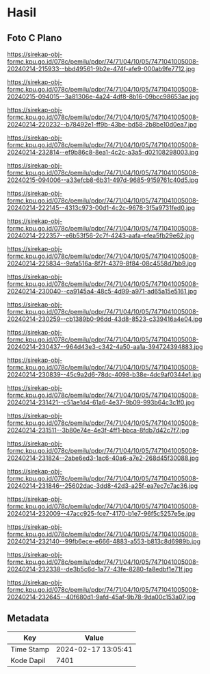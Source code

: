 # Hasil

## Foto C Plano

https://sirekap-obj-formc.kpu.go.id/078c/pemilu/pdpr/74/71/04/10/05/7471041005008-20240214-215933--bbd49561-9b2e-474f-afe9-000ab9fe7712.jpg

https://sirekap-obj-formc.kpu.go.id/078c/pemilu/pdpr/74/71/04/10/05/7471041005008-20240215-094015--3a81306e-4a24-4df8-8b16-09bcc98653ae.jpg

https://sirekap-obj-formc.kpu.go.id/078c/pemilu/pdpr/74/71/04/10/05/7471041005008-20240214-220232--b78492e1-ff9b-43be-bd58-2b8be10d0ea7.jpg

https://sirekap-obj-formc.kpu.go.id/078c/pemilu/pdpr/74/71/04/10/05/7471041005008-20240214-232814--ef9b86c8-8ea1-4c2c-a3a5-d02108298003.jpg

https://sirekap-obj-formc.kpu.go.id/078c/pemilu/pdpr/74/71/04/10/05/7471041005008-20240215-094006--a33efcb8-6b31-497d-9685-9159761c40d5.jpg

https://sirekap-obj-formc.kpu.go.id/078c/pemilu/pdpr/74/71/04/10/05/7471041005008-20240214-222145--4313c973-00d1-4c2c-9678-3f5a9731fed0.jpg

https://sirekap-obj-formc.kpu.go.id/078c/pemilu/pdpr/74/71/04/10/05/7471041005008-20240214-222357--e6b53f56-2c7f-4243-aafa-efea5fb29e62.jpg

https://sirekap-obj-formc.kpu.go.id/078c/pemilu/pdpr/74/71/04/10/05/7471041005008-20240214-225834--9afa516a-8f7f-4379-8f84-08c4558d7bb9.jpg

https://sirekap-obj-formc.kpu.go.id/078c/pemilu/pdpr/74/71/04/10/05/7471041005008-20240214-230040--ca9145a4-48c5-4d99-a971-ad65a15e5161.jpg

https://sirekap-obj-formc.kpu.go.id/078c/pemilu/pdpr/74/71/04/10/05/7471041005008-20240214-230259--cb1389b0-96dd-43d8-8523-c339416a4e04.jpg

https://sirekap-obj-formc.kpu.go.id/078c/pemilu/pdpr/74/71/04/10/05/7471041005008-20240214-230437--964d43e3-c342-4a50-aa1a-394724394883.jpg

https://sirekap-obj-formc.kpu.go.id/078c/pemilu/pdpr/74/71/04/10/05/7471041005008-20240214-230839--45c9a2d6-78dc-4098-b38e-4dc9af0344e1.jpg

https://sirekap-obj-formc.kpu.go.id/078c/pemilu/pdpr/74/71/04/10/05/7471041005008-20240214-231421--c51ae1d4-61a6-4e37-9b09-993b64c3c1f0.jpg

https://sirekap-obj-formc.kpu.go.id/078c/pemilu/pdpr/74/71/04/10/05/7471041005008-20240214-231511--3b80e74e-4e3f-4ff1-bbca-8fdb7d42c7f7.jpg

https://sirekap-obj-formc.kpu.go.id/078c/pemilu/pdpr/74/71/04/10/05/7471041005008-20240214-231824--2abe6ed3-1ac6-40a6-a7e2-268d45f30088.jpg

https://sirekap-obj-formc.kpu.go.id/078c/pemilu/pdpr/74/71/04/10/05/7471041005008-20240214-231846--25602dac-3dd8-42d3-a25f-ea7ec7c7ac36.jpg

https://sirekap-obj-formc.kpu.go.id/078c/pemilu/pdpr/74/71/04/10/05/7471041005008-20240214-232009--47acc925-fce7-4170-b1e7-96f5c5257e5e.jpg

https://sirekap-obj-formc.kpu.go.id/078c/pemilu/pdpr/74/71/04/10/05/7471041005008-20240214-232140--99fb6ece-e666-4883-a553-b813c8d6989b.jpg

https://sirekap-obj-formc.kpu.go.id/078c/pemilu/pdpr/74/71/04/10/05/7471041005008-20240214-232338--de3b5c6d-1a77-43fe-8280-fa8edbf1e71f.jpg

https://sirekap-obj-formc.kpu.go.id/078c/pemilu/pdpr/74/71/04/10/05/7471041005008-20240214-232645--40f680d1-9afd-45af-9b78-9da00c153a07.jpg


## Metadata

| Key        | Value               |
| ---------- | ------------------- |
| Time Stamp | 2024-02-17 13:05:41 |
| Kode Dapil | 7401                |



